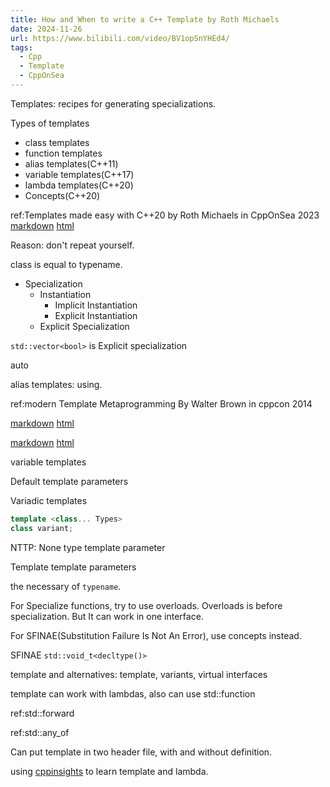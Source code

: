 ```yaml
---
title: How and When to write a C++ Template by Roth Michaels
date: 2024-11-26
url: https://www.bilibili.com/video/BV1opSnYHEd4/
tags:
  - Cpp
  - Template
  - CppOnSea
---
```


Templates: recipes for generating specializations.

Types of templates

- class templates
- function templates
- alias templates(C++11)
- variable templates(C++17)
- lambda templates(C++20)
- Concepts(C++20)

ref:Templates made easy with C++20 by Roth Michaels in CppOnSea 2023 [markdown](../2023/templates_made_easy_with_c++20.md) [html](../2023/templates_made_easy_with_c++20.html)

Reason: don't repeat yourself.

class is equal to typename.

- Specialization
  - Instantiation
    - Implicit Instantiation
    - Explicit Instantiation
  - Explicit Specialization

`std::vector<bool>` is Explicit specialization

auto

alias templates: using.

ref:modern Template Metaprogramming By Walter Brown in cppcon 2014

[markdown](../../CppCon/2014/modern_template_metaprogramming_A_compendium_part_i.md) [html](../../CppCon/2014/modern_template_metaprogramming_A_compendium_part_i.html)

[markdown](../../CppCon/2014/modern_template_metaprogramming_A_compendium_part_ii.md) [html](../../CppCon/2014/modern_template_metaprogramming_A_compendium_part_ii.html)

variable templates

Default template parameters

Variadic templates

```cpp
template <class... Types>
class variant;
```

NTTP: None type template parameter

Template template parameters

the necessary of `typename`.

For Specialize functions, try to use overloads. Overloads is before specialization. But It can work in one interface.

For SFINAE(Substitution Failure Is Not An Error), use concepts instead.

SFINAE `std::void_t<decltype()>`

template and alternatives: template, variants, virtual interfaces

template can work with lambdas, also can use std::function

ref:std::forward

ref:std::any_of

Can put template in two header file, with and without definition.

using [cppinsights](https://cppinsights.io) to learn template and lambda.
